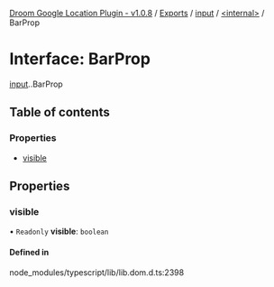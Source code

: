 [Droom Google Location Plugin - v1.0.8](../README.md) / [Exports](../modules.md) / [input](../modules/input.md) / [<internal\>](../modules/input._internal_.md) / BarProp

# Interface: BarProp

[input](../modules/input.md).[<internal>](../modules/input._internal_.md).BarProp

## Table of contents

### Properties

- [visible](input._internal_.BarProp.md#visible)

## Properties

### visible

• `Readonly` **visible**: `boolean`

#### Defined in

node_modules/typescript/lib/lib.dom.d.ts:2398
